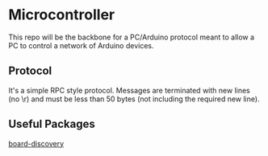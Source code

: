 # Microcontroller

This repo will be the backbone for a PC/Arduino protocol meant to allow a PC to
control a network of Arduino devices.

## Protocol

It's a simple RPC style protocol. Messages are terminated with new lines (no \r)
and must be less than 50 bytes (not including the required new line).

## Useful Packages

[board-discovery](https://github.com/arduino/board-discovery)